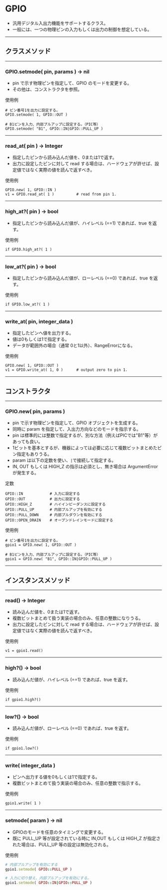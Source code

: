 # GPIO

- 汎用デジタル入出力機能をサポートするクラス。
- 一般には、一つの物理ピンの入力もしくは出力の制御を想定している。

---

## クラスメソッド

---

### GPIO.setmode( pin, params ) -> nil

- pin で示す物理ピンを指定して、GPIO のモードを変更する。
- その他は、コンストラクタを参照。

使用例

```
# ピン番号1を出力に設定する。
GPIO.setmode( 1, GPIO::OUT )

# B1ピンを入力、内部プルアップに設定する。（PIC等）
GPIO.setmode( "B1", GPIO::IN|GPIO::PULL_UP )
```

---

### read_at( pin ) -> Integer

- 指定したピンから読み込んだ値を、0または1で返す。
- 出力に設定したピンに対して read する場合は、ハードウェアが許せば、設定値ではなく実際の値を読んで返すべき。

使用例

```
GPIO.new( 1, GPIO::IN )
v1 = GPIO.read_at( 1 )          # read from pin 1.
```

---

### high_at?( pin ) -> bool

- 指定したピンから読み込んだ値が、ハイレベル (==1) であれば、true を返す。

使用例

```
if GPIO.high_at?( 1 )
```

---

### low_at?( pin ) -> bool

- 指定したピンから読み込んだ値が、ローレベル (==0) であれば、true を返す。

使用例

```
if GPIO.low_at?( 1 )
```

---

### write_at( pin, integer_data )

- 指定したピンへ値を出力する。
- 値は0もしくは1で指定する。
- データが範囲外の場合（通常 0と1以外）、RangeErrorになる。

使用例

```
GPIO.new( 1, GPIO::OUT )
v1 = GPIO.write_at( 1, 0 )      # output zero to pin 1.
```

---

## コンストラクタ

---

### GPIO.new( pin, params )

- pin で示す物理ピンを指定して、GPIO オブジェクトを生成する。
- 同時に param を指定して、入出力方向などのモードを指示する。
- pin は標準的には整数で指定するが、別な方法（例えばPICでは"B1"等）があっても良い。
- 1ビットを基本とするが、機器によっては必要に応じて複数ビットまとめたピン指定もありうる。
- param は以下の定数を使い、`|`で接続して指定する。
- IN, OUT もしくは HIGH_Z の指示は必須とし、無き場合は ArgumentError が発生する。

定数

```
GPIO::IN            # 入力に設定する
GPIO::OUT           # 出力に設定する
GPIO::HIGH_Z        # ハイインピーダンスに設定する
GPIO::PULL_UP       # 内部プルアップを有効にする
GPIO::PULL_DOWN     # 内部プルダウンを有効にする
GPIO::OPEN_DRAIN    # オープンドレインモードに設定する
```

使用例

```
# ピン番号1を出力に設定する。
gpio1 = GPIO.new( 1, GPIO::OUT )

# B1ピンを入力、内部プルアップに設定する。（PIC等）
gpio1 = GPIO.new( "B1", GPIO::IN|GPIO::PULL_UP )
```

---

## インスタンスメソッド

---

### read() -> Integer

- 読み込んだ値を、0または1で返す。
- 複数ビットまとめて扱う実装の場合のみ、任意の整数になりうる。
- 出力に設定したピンに対して read する場合は、ハードウェアが許せば、設定値ではなく実際の値を読んで返すべき。

使用例

```
v1 = gpio1.read()
```

---

### high?() -> bool

- 読み込んだ値が、ハイレベル (==1) であれば、true を返す。

使用例

```
if gpio1.high?()
```

---

### low?() -> bool

- 読み込んだ値が、ローレベル (==0) であれば、true を返す。

使用例

```
if gpio1.low?()
```

---

### write( integer_data )

- ピンへ出力する値を0もしくは1で指定する。
- 複数ビットまとめて扱う実装の場合のみ、任意の整数で指示する。

使用例

```
gpio1.write( 1 )
```

---

### setmode( param ) -> nil

- GPIOのモードを任意のタイミングで変更する。
- 既に PULL_UP 等が設定されている時に IN,OUT もしくは HIGH_Z が指定された場合は、PULL_UP 等の設定は無効化される。

使用例

```ruby
# 内部プルアップを有効にする
gpio1.setmode( GPIO::PULL_UP )

# 入力に切り替え、内部プルアップを有効にする。
gpio1.setmode( GPIO::IN|GPIO::PULL_UP )
```
